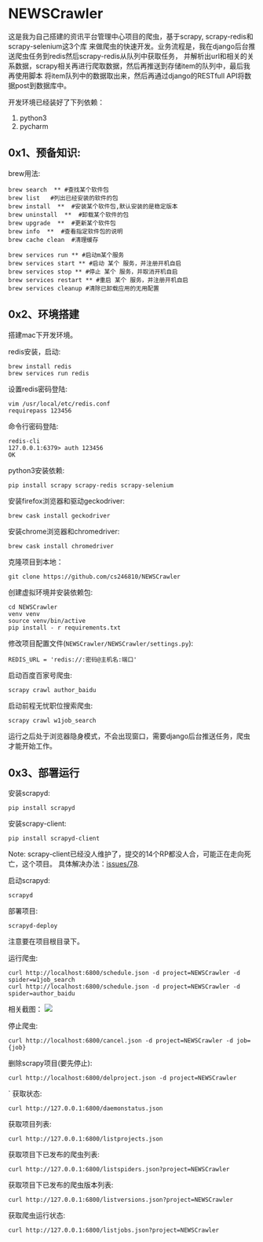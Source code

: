 # NEWSCrawler

这是我为自己搭建的资讯平台管理中心项目的爬虫，基于scrapy, scrapy-redis和 scrapy-selenium这3个库
来做爬虫的快速开发。业务流程是，我在django后台推送爬虫任务到redis然后scrapy-redis从队列中获取任务，
并解析出url和相关的关系数据，scrapy相关再进行爬取数据，然后再推送到存储item的队列中，最后我再使用脚本
将item队列中的数据取出来，然后再通过django的RESTfull API将数据post到数据库中。

开发环境已经装好了下列依赖：
1. python3
2. pycharm

## 0x1、预备知识:

brew用法:
```shell
brew search  ** #查找某个软件包
brew list   #列出已经安装的软件的包
brew install  **  #安装某个软件包,默认安装的是稳定版本
brew uninstall  **  #卸载某个软件的包
brew upgrade  **  #更新某个软件包
brew info  **  #查看指定软件包的说明
brew cache clean  #清理缓存

brew services run ** #启动m某个服务
brew services start ** #启动 某个 服务，并注册开机自启
brew services stop ** #停止 某个 服务，并取消开机自启
brew services restart ** #重启 某个 服务，并注册开机自启
brew services cleanup #清除已卸载应用的无用配置
```

## 0x2、环境搭建

搭建mac下开发环境。

redis安装，启动:
```shell
brew install redis
brew services run redis
```
设置redis密码登陆:
```shell
vim /usr/local/etc/redis.conf
requirepass 123456
```

命令行密码登陆:
```shell
redis-cli
127.0.0.1:6379> auth 123456
OK
```

python3安装依赖:
```shell
pip install scrapy scrapy-redis scrapy-selenium
```

安装firefox浏览器和驱动geckodriver:
```shell
brew cask install geckodriver
```

安装chrome浏览器和chromedriver:
```shell
brew cask install chromedriver
```

克隆项目到本地：
```shell
git clone https://github.com/cs246810/NEWSCrawler
```
创建虚拟环境并安装依赖包:
```shell
cd NEWSCrawler
venv venv
source venv/bin/active
pip install - r requirements.txt
```

修改项目配置文件(`NEWSCrawler/NEWSCrawler/settings.py`):
```shell
REDIS_URL = 'redis://:密码@主机名:端口'
```

启动百度百家号爬虫:
```shell
scrapy crawl author_baidu
```

启动前程无忧职位搜索爬虫:
```shell
scrapy crawl w1job_search
```

运行之后处于浏览器隐身模式，不会出现窗口，需要django后台推送任务，爬虫才能开始工作。

## 0x3、部署运行

安装scrapyd:
```shell
pip install scrapyd
```

安装scrapy-client:
```shell
pip install scrapyd-client
```

Note: scrapy-client已经没人维护了，提交的14个RP都没人合，可能正在走向死亡，这个项目。
具体解决办法：[issues/78](https://github.com/scrapy/scrapyd-client/issues/78).

启动scrapyd:
```shell
scrapyd
```

部署项目:
```shell
scrapyd-deploy
```
注意要在项目根目录下。

运行爬虫:
```shell
curl http://localhost:6800/schedule.json -d project=NEWSCrawler -d spider=w1job_search
curl http://localhost:6800/schedule.json -d project=NEWSCrawler -d spider=author_baidu
```
相关截图：
![](https://github.com/cs246810/NEWScrawler/blob/master/scrapyd_success.gif)

停止爬虫:
```shell
curl http://localhost:6800/cancel.json -d project=NEWSCrawler -d job={job}
```

删除scrapy项目(要先停止):
```shell
curl http://localhost:6800/delproject.json -d project=NEWSCrawler
```
`
获取状态:
```shell
curl http://127.0.0.1:6800/daemonstatus.json
```
获取项目列表:
```shell
curl http://127.0.0.1:6800/listprojects.json
```

获取项目下已发布的爬虫列表:
```shell
curl http://127.0.0.1:6800/listspiders.json?project=NEWSCrawler
```
获取项目下已发布的爬虫版本列表:
```shell
curl http://127.0.0.1:6800/listversions.json?project=NEWSCrawler
```

获取爬虫运行状态:
```shell
curl http://127.0.0.1:6800/listjobs.json?project=NEWSCrawler
```